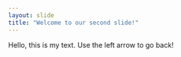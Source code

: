 ```yaml
---
layout: slide
title: "Welcome to our second slide!"
---
```

Hello, this is my text.
Use the left arrow to go back!